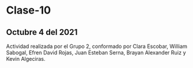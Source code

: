 # Clase-10
## Octubre 4 del 2021

Actividad realizada por el Grupo 2, conformado por Clara Escobar, William Sabogal, Efren David Rojas, Juan Esteban Serna, Brayan Alexander Ruiz y Kevin Algeciras.

